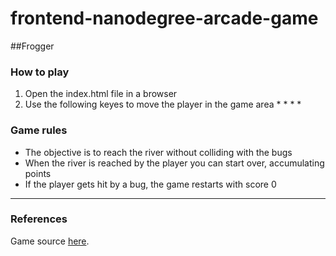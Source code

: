 # frontend-nanodegree-arcade-game

##Frogger
### How to play
1. Open the index.html file in a browser
2. Use the following keyes to move the player in the game area
  *<up>
  *<down>
  *<left>
  *<right>

### Game rules
* The objective is to reach the river without colliding with the bugs
* When the river is reached by the player you can start over, accumulating points
* If the player gets hit by a bug, the game restarts with score 0


---

### References
Game source [here](https://github.com/leticialourenco/frontend-nanodegree-arcade-game.git).